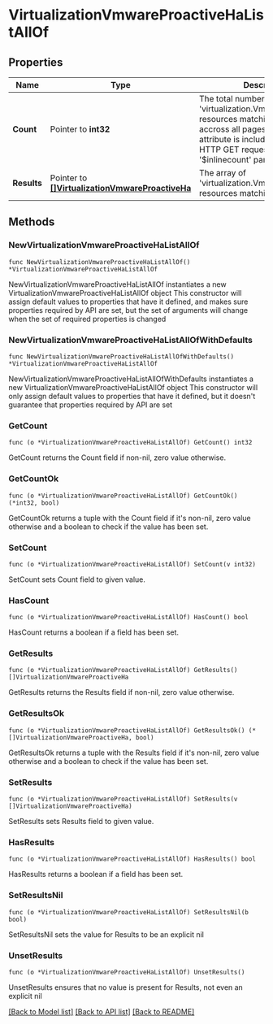 # VirtualizationVmwareProactiveHaListAllOf

## Properties

Name | Type | Description | Notes
------------ | ------------- | ------------- | -------------
**Count** | Pointer to **int32** | The total number of &#39;virtualization.VmwareProactiveHa&#39; resources matching the request, accross all pages. The &#39;Count&#39; attribute is included when the HTTP GET request includes the &#39;$inlinecount&#39; parameter. | [optional] 
**Results** | Pointer to [**[]VirtualizationVmwareProactiveHa**](VirtualizationVmwareProactiveHa.md) | The array of &#39;virtualization.VmwareProactiveHa&#39; resources matching the request. | [optional] 

## Methods

### NewVirtualizationVmwareProactiveHaListAllOf

`func NewVirtualizationVmwareProactiveHaListAllOf() *VirtualizationVmwareProactiveHaListAllOf`

NewVirtualizationVmwareProactiveHaListAllOf instantiates a new VirtualizationVmwareProactiveHaListAllOf object
This constructor will assign default values to properties that have it defined,
and makes sure properties required by API are set, but the set of arguments
will change when the set of required properties is changed

### NewVirtualizationVmwareProactiveHaListAllOfWithDefaults

`func NewVirtualizationVmwareProactiveHaListAllOfWithDefaults() *VirtualizationVmwareProactiveHaListAllOf`

NewVirtualizationVmwareProactiveHaListAllOfWithDefaults instantiates a new VirtualizationVmwareProactiveHaListAllOf object
This constructor will only assign default values to properties that have it defined,
but it doesn't guarantee that properties required by API are set

### GetCount

`func (o *VirtualizationVmwareProactiveHaListAllOf) GetCount() int32`

GetCount returns the Count field if non-nil, zero value otherwise.

### GetCountOk

`func (o *VirtualizationVmwareProactiveHaListAllOf) GetCountOk() (*int32, bool)`

GetCountOk returns a tuple with the Count field if it's non-nil, zero value otherwise
and a boolean to check if the value has been set.

### SetCount

`func (o *VirtualizationVmwareProactiveHaListAllOf) SetCount(v int32)`

SetCount sets Count field to given value.

### HasCount

`func (o *VirtualizationVmwareProactiveHaListAllOf) HasCount() bool`

HasCount returns a boolean if a field has been set.

### GetResults

`func (o *VirtualizationVmwareProactiveHaListAllOf) GetResults() []VirtualizationVmwareProactiveHa`

GetResults returns the Results field if non-nil, zero value otherwise.

### GetResultsOk

`func (o *VirtualizationVmwareProactiveHaListAllOf) GetResultsOk() (*[]VirtualizationVmwareProactiveHa, bool)`

GetResultsOk returns a tuple with the Results field if it's non-nil, zero value otherwise
and a boolean to check if the value has been set.

### SetResults

`func (o *VirtualizationVmwareProactiveHaListAllOf) SetResults(v []VirtualizationVmwareProactiveHa)`

SetResults sets Results field to given value.

### HasResults

`func (o *VirtualizationVmwareProactiveHaListAllOf) HasResults() bool`

HasResults returns a boolean if a field has been set.

### SetResultsNil

`func (o *VirtualizationVmwareProactiveHaListAllOf) SetResultsNil(b bool)`

 SetResultsNil sets the value for Results to be an explicit nil

### UnsetResults
`func (o *VirtualizationVmwareProactiveHaListAllOf) UnsetResults()`

UnsetResults ensures that no value is present for Results, not even an explicit nil

[[Back to Model list]](../README.md#documentation-for-models) [[Back to API list]](../README.md#documentation-for-api-endpoints) [[Back to README]](../README.md)


